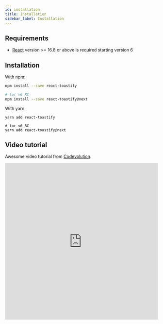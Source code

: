 ```yaml
---
id: installation
title: Installation
sidebar_label: Installation
---
```


## Requirements

- [React](https://reactjs.org) version >= 16.8 or above is required starting version 6

## Installation

With npm:
```sh
npm install --save react-toastify

# for v6 RC
npm install --save react-toastify@next 
```

With yarn:
```
yarn add react-toastify

# for v6 RC
yarn add react-toastify@next
```

## Video tutorial

Awesome video tutorial from [Codevolution](https://www.youtube.com/channel/UC80PWRj_ZU8Zu0HSMNVwKWw/featured).

<iframe width="100%" height="515" src="https://www.youtube.com/embed/nX_xDBR_gqo" frameborder="0" allow="accelerometer; autoplay; encrypted-media; gyroscope; picture-in-picture" allowfullscreen />
